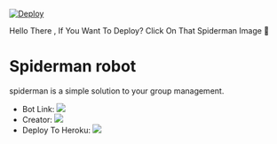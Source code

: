 [![Deploy](https://telegra.ph/file/4ad1fc720dac4648b11aa.png)](https://heroku.com/deploy?template=https://github.com/DangerHackerRj/LaylaRobot.git)

Hello There , If You Want To Deploy? Click On That Spiderman Image 🤪

# Spiderman robot 


spiderman is a simple solution to your group management.

* Bot Link:  <a href="https://telegram.dog/The_Spiderman_Robot" alt="The_Spiderman_Robot"> <img src="https://img.shields.io/badge/%F0%9F%A4%96%20-Spiderman Robot-Green" /> </a>
* Creator: <a  href="https://telegram.dog/The_Noob_Hacker" alt="The Noob"> <img  src="https://img.shields.io/badge/%F0%9F%92%A1-The%20Noob-9cf" /> </a>
* Deploy To Heroku:  <a href="https://heroku.com/deploy?template=https://github.com/DangerHackerRj/senkurobot.git" alt="The_Spiderman_Robot"> <img src="https://img.shields.io/badge/%F0%9F%A4%96%20-Deploy To Heroku-Purple" /> </a>
